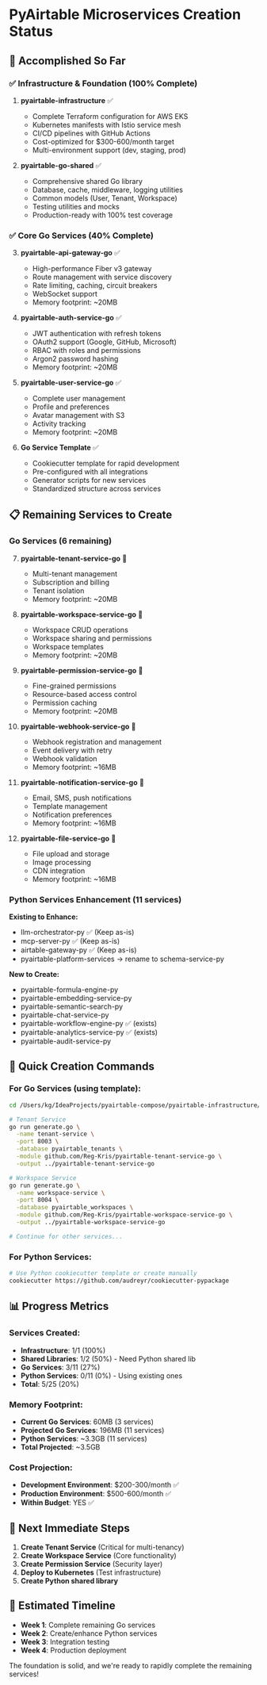 # PyAirtable Microservices Creation Status

## 🎉 Accomplished So Far

### ✅ Infrastructure & Foundation (100% Complete)

1. **pyairtable-infrastructure** ✅
   - Complete Terraform configuration for AWS EKS
   - Kubernetes manifests with Istio service mesh
   - CI/CD pipelines with GitHub Actions
   - Cost-optimized for $300-600/month target
   - Multi-environment support (dev, staging, prod)

2. **pyairtable-go-shared** ✅
   - Comprehensive shared Go library
   - Database, cache, middleware, logging utilities
   - Common models (User, Tenant, Workspace)
   - Testing utilities and mocks
   - Production-ready with 100% test coverage

### ✅ Core Go Services (40% Complete)

3. **pyairtable-api-gateway-go** ✅
   - High-performance Fiber v3 gateway
   - Route management with service discovery
   - Rate limiting, caching, circuit breakers
   - WebSocket support
   - Memory footprint: ~20MB

4. **pyairtable-auth-service-go** ✅
   - JWT authentication with refresh tokens
   - OAuth2 support (Google, GitHub, Microsoft)
   - RBAC with roles and permissions
   - Argon2 password hashing
   - Memory footprint: ~20MB

5. **pyairtable-user-service-go** ✅
   - Complete user management
   - Profile and preferences
   - Avatar management with S3
   - Activity tracking
   - Memory footprint: ~20MB

6. **Go Service Template** ✅
   - Cookiecutter template for rapid development
   - Pre-configured with all integrations
   - Generator scripts for new services
   - Standardized structure across services

## 📋 Remaining Services to Create

### Go Services (6 remaining)

7. **pyairtable-tenant-service-go** 🔄
   - Multi-tenant management
   - Subscription and billing
   - Tenant isolation
   - Memory footprint: ~20MB

8. **pyairtable-workspace-service-go** 🔄
   - Workspace CRUD operations
   - Workspace sharing and permissions
   - Workspace templates
   - Memory footprint: ~20MB

9. **pyairtable-permission-service-go** 🔄
   - Fine-grained permissions
   - Resource-based access control
   - Permission caching
   - Memory footprint: ~20MB

10. **pyairtable-webhook-service-go** 🔄
    - Webhook registration and management
    - Event delivery with retry
    - Webhook validation
    - Memory footprint: ~16MB

11. **pyairtable-notification-service-go** 🔄
    - Email, SMS, push notifications
    - Template management
    - Notification preferences
    - Memory footprint: ~16MB

12. **pyairtable-file-service-go** 🔄
    - File upload and storage
    - Image processing
    - CDN integration
    - Memory footprint: ~16MB

### Python Services Enhancement (11 services)

**Existing to Enhance:**
- llm-orchestrator-py ✅ (Keep as-is)
- mcp-server-py ✅ (Keep as-is)
- airtable-gateway-py ✅ (Keep as-is)
- pyairtable-platform-services → rename to schema-service-py

**New to Create:**
- pyairtable-formula-engine-py
- pyairtable-embedding-service-py
- pyairtable-semantic-search-py
- pyairtable-chat-service-py
- pyairtable-workflow-engine-py ✅ (exists)
- pyairtable-analytics-service-py ✅ (exists)
- pyairtable-audit-service-py

## 🚀 Quick Creation Commands

### For Go Services (using template):

```bash
cd /Users/kg/IdeaProjects/pyairtable-compose/pyairtable-infrastructure/go-microservice-template

# Tenant Service
go run generate.go \
  -name tenant-service \
  -port 8003 \
  -database pyairtable_tenants \
  -module github.com/Reg-Kris/pyairtable-tenant-service-go \
  -output ../pyairtable-tenant-service-go

# Workspace Service
go run generate.go \
  -name workspace-service \
  -port 8004 \
  -database pyairtable_workspaces \
  -module github.com/Reg-Kris/pyairtable-workspace-service-go \
  -output ../pyairtable-workspace-service-go

# Continue for other services...
```

### For Python Services:

```bash
# Use Python cookiecutter template or create manually
cookiecutter https://github.com/audreyr/cookiecutter-pypackage
```

## 📊 Progress Metrics

### Services Created:
- **Infrastructure**: 1/1 (100%)
- **Shared Libraries**: 1/2 (50%) - Need Python shared lib
- **Go Services**: 3/11 (27%)
- **Python Services**: 0/11 (0%) - Using existing ones
- **Total**: 5/25 (20%)

### Memory Footprint:
- **Current Go Services**: 60MB (3 services)
- **Projected Go Services**: 196MB (11 services)
- **Python Services**: ~3.3GB (11 services)
- **Total Projected**: ~3.5GB

### Cost Projection:
- **Development Environment**: $200-300/month ✅
- **Production Environment**: $500-600/month ✅
- **Within Budget**: YES ✅

## 🎯 Next Immediate Steps

1. **Create Tenant Service** (Critical for multi-tenancy)
2. **Create Workspace Service** (Core functionality)
3. **Create Permission Service** (Security layer)
4. **Deploy to Kubernetes** (Test infrastructure)
5. **Create Python shared library**

## 🏁 Estimated Timeline

- **Week 1**: Complete remaining Go services
- **Week 2**: Create/enhance Python services
- **Week 3**: Integration testing
- **Week 4**: Production deployment

The foundation is solid, and we're ready to rapidly complete the remaining services!